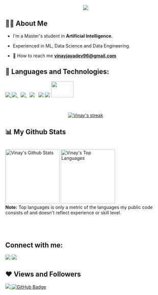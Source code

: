 <p align="center">
 <a href="https://www.linkedin.com/in/vinay-jayadev96/">
    <img src="https://readme-typing-svg.herokuapp.com/?color=%2336BCF7&center=true&lines=Hi%2C+I%27m+Vinay+Jayadev">
  </a> 
</p> 


## 🙋‍♂️ About Me

- I'm a Master's student in **Artificial Intelligence.**
- Experienced in ML, Data Science and Data Engineering

- 💬 How to reach me **vinayjayadev96@gmail.com**

## 🚀 Languages and Technologies:

<p align="left"> 
    <a href="https://python.org/" target="_blank"> <img src="https://img.icons8.com/color/48/000000/python.png"/> </a>
    <a style="padding-right:8px;" href="https://www.mongodb.com/" target="_blank"> <img src="https://img.icons8.com/?size=48&id=74402&format=png"/> 
    </a>
    <a style="padding-right:8px;" href="https://www.mysql.com/" target="_blank"> <img src="https://img.icons8.com/fluent/50/000000/mysql-logo.png"/> 
    </a>
    <a style="padding-right:8px;" href="https://hadoop.apache.org/" target="_blank"> <img src="https://img.icons8.com/?size=50&id=69132&format=png"/></a>
    <a href ="https://www.linux.org" target="_blank"><img src ="https://img.icons8.com/color/48/000000/linux"></a>
 <a href="https://www.tensorflow.org/" target="_blank"><img src="https://img.icons8.com/?size=50&id=n3QRpDA7KZ7P&format=png"></a>
 <a href="https://www.kera.io/" target="_blank"><img src="https://keras.io/img/logo.png" width="70" height="50"></a>
</p>

<br/>

<p align="center">
    <a href="https://github.com/VinayJayadev">
        <img title="🔥 Get streak stats for your profile at git.io/streak-stats" alt="Vinay's streak" src="https://github-readme-streak-stats.herokuapp.com/?user=VinayJayadev&theme=black-ice&hide_border=true&stroke=0000&background=060A0CD0"/>
    </a>
</p>

## 📊 My Github Stats

  <br/>
    <a href="https://github.com/VinayJayadev"><img height="170em" alt="Vinay's Github Stats" src="https://github-readme-stats.vercel.app/api?username=VinayJayadev&show_icons=true&count_private=true&theme=react&hide_border=true&bg_color=0D1117" /></a>
  <a href="https://github.com/VinayJayadev"><img height="170em" alt="Vinay's Top Languages" src="https://github-readme-stats.vercel.app/api/top-langs/?username=VinayJayadev&langs_count=8&count_private=true&layout=compact&theme=react&hide_border=true&bg_color=0D1117" /></a>
  <br/>
  <b>Note:</b> Top languages is only a metric of the languages my public code consists of and doesn't reflect experience or skill level.


<br/>
<br/>


<br/>
<br/>

## Connect with me:
<p align="left">

<a href = "https://www.linkedin.com/in/vinay-jayadev96/"><img src="https://img.icons8.com/cute-clipart/45/000000/linkedin.png"/></a>
<a href = "https://www.instagram.com/vinayjayadev96/"><img src="https://img.icons8.com/color/45/000000/instagram-new.png"/></a>



</p>

## ❤ Views and Followers
<a href="https://github.com/VinayJayadev">
    <img src="https://komarev.com/ghpvc/?username=VinayJayadev&color=blueviolet">
</a>
<a href="https://github.com/VinayJayadev?tab=followers"><img src="https://img.shields.io/github/followers/VinayJayadev?label=Followers&style=social" alt="GitHub Badge"></a>
